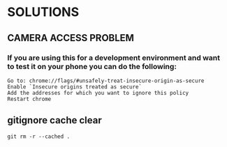 # SOLUTIONS

## CAMERA ACCESS PROBLEM

### If you are using this for a development environment and want to test it on your phone you can do the following:
```
Go to: chrome://flags/#unsafely-treat-insecure-origin-as-secure
Enable `Insecure origins treated as secure`
Add the addresses for which you want to ignore this policy
Restart chrome
```


## gitignore cache clear
```
git rm -r --cached .  
```

